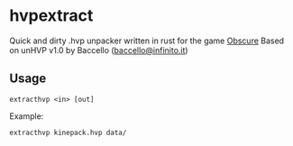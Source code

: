 # hvpextract
Quick and dirty .hvp unpacker written in rust for the game [Obscure](https://en.wikipedia.org/wiki/Obscure_(video_game))  
Based on unHVP v1.0 by Baccello (baccello@infinito.it)
## Usage
```
extracthvp <in> [out]
```
Example:
```
extracthvp kinepack.hvp data/
```
